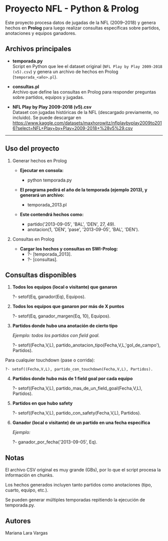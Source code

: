 # Proyecto NFL - Python & Prolog

Este proyecto procesa datos de jugadas de la NFL (2009–2018) y genera hechos en **Prolog** para luego realizar consultas específicas sobre partidos, anotaciones y equipos ganadores.

## Archivos principales

- **temporada.py**  
  Script en Python que lee el dataset original (`NFL Play by Play 2009-2018 (v5).csv`) y genera un archivo de hechos en Prolog (`temporada_<año>.pl`).

- **consultas.pl**  
  Archivo que define las consultas en Prolog para responder preguntas sobre partidos, equipos y jugadas.

- **NFL Play by Play 2009-2018 (v5).csv**  
  Dataset con jugadas históricas de la NFL (descargado previamente, no incluido).
  Se puede descargar en https://www.kaggle.com/datasets/maxhorowitz/nflplaybyplay2009to2016?select=NFL+Play+by+Play+2009-2018+%28v5%29.csv

---


## Uso del proyecto
1. Generar hechos en Prolog

   - **Ejecutar en consola:**
       - python temporada.py

   - **El programa pedirá el año de la temporada (ejemplo 2013), y generará un archivo:**
       - temporada_2013.pl

   - **Este contendrá hechos como:**
       - partido('2013-09-05', 'BAL', 'DEN', 27, 49).
       - anotacion(1, 'DEN', 'pase', '2013-09-05', 'BAL', 'DEN').

2. Consultas en Prolog

   - **Cargar los hechos y consultas en SWI-Prolog:**
       - ?- [temporada_2013].
       - ?- [consultas].

## Consultas disponibles
1. **Todos los equipos (local o visitante) que ganaron**

    ?- setof(Eq, ganador(Eq), Equipos).

2. **Todos los equipos que ganaron por más de X puntos**

    ?- setof(Eq, ganador_margen(Eq, 10), Equipos).

3. **Partidos donde hubo una anotación de cierto tipo**

    *Ejemplo: todos los partidos con field goal.*

    ?- setof((Fecha,V,L), partido_anotacion_tipo(Fecha,V,L,'gol_de_campo'), Partidos).

  Para cualquier touchdown (pase o corrida):

    ?- setof((Fecha,V,L), partido_con_touchdown(Fecha,V,L), Partidos).

4. **Partidos donde hubo más de 1 field goal por cada equipo**

    ?- setof((Fecha,V,L), partido_mas_de_un_field_goal(Fecha,V,L), Partidos).

5. **Partidos en que hubo safety**

    ?- setof((Fecha,V,L), partido_con_safety(Fecha,V,L), Partidos).

6. **Ganador (local o visitante) de un partido en una fecha específica**

    *Ejemplo:*

    ?- ganador_por_fecha('2013-09-05', Eq).

## Notas
El archivo CSV original es muy grande (GBs), por lo que el script procesa la información en chunks.

Los hechos generados incluyen tanto partidos como anotaciones (tipo, cuarto, equipo, etc.).

Se pueden generar múltiples temporadas repitiendo la ejecución de temporada.py.

## Autores

Mariana Lara Vargas








